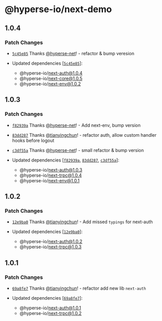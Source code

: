 # @hyperse-io/next-demo

## 1.0.4

### Patch Changes

- [`5c45e85`](https://github.com/hyperse-io/next-mate/commit/5c45e851be0cc1cfa13f152f45b52add7d73606e) Thanks [@hyperse-net](https://github.com/hyperse-net)! - refactor & bump veresion

- Updated dependencies [[`5c45e85`](https://github.com/hyperse-io/next-mate/commit/5c45e851be0cc1cfa13f152f45b52add7d73606e)]:
  - @hyperse-io/next-auth@1.0.4
  - @hyperse-io/next-core@1.0.5
  - @hyperse-io/next-env@1.0.2

## 1.0.3

### Patch Changes

- [`f82939a`](https://github.com/hyperse-io/next-mate/commit/f82939a919ebe6c4c317fbd431497600cbbc58fd) Thanks [@hyperse-net](https://github.com/hyperse-net)! - Add next-env, bump version

- [`83dd287`](https://github.com/hyperse-io/next-mate/commit/83dd2872b1bf8cb54990f208e2005bc571b03889) Thanks [@tianyingchun](https://github.com/hyperse-io)! - refactor auth, allow custom handler hooks before logout

- [`c3df55a`](https://github.com/hyperse-io/next-mate/commit/c3df55a20084974ae90e5d635b654bfaa6d3d6e2) Thanks [@hyperse-net](https://github.com/hyperse-net)! - small refactor & bump version

- Updated dependencies [[`f82939a`](https://github.com/hyperse-io/next-mate/commit/f82939a919ebe6c4c317fbd431497600cbbc58fd), [`83dd287`](https://github.com/hyperse-io/next-mate/commit/83dd2872b1bf8cb54990f208e2005bc571b03889), [`c3df55a`](https://github.com/hyperse-io/next-mate/commit/c3df55a20084974ae90e5d635b654bfaa6d3d6e2)]:
  - @hyperse-io/next-auth@1.0.3
  - @hyperse-io/next-trpc@1.0.4
  - @hyperse-io/next-env@1.0.1

## 1.0.2

### Patch Changes

- [`12e9ba0`](https://github.com/hyperse-io/next-mate/commit/12e9ba0507aba59c205bc0999be841f64c8aaa56) Thanks [@tianyingchun](https://github.com/hyperse-io)! - Add missed `typings` for next-auth

- Updated dependencies [[`12e9ba0`](https://github.com/hyperse-io/next-mate/commit/12e9ba0507aba59c205bc0999be841f64c8aaa56)]:
  - @hyperse-io/next-auth@1.0.2
  - @hyperse-io/next-trpc@1.0.3

## 1.0.1

### Patch Changes

- [`69a8fe7`](https://github.com/hyperse-io/next-mate/commit/69a8fe74600db20b5ad26047675b354e0c4fc3b8) Thanks [@tianyingchun](https://github.com/hyperse-io)! - refactor add new lib `next-auth`

- Updated dependencies [[`69a8fe7`](https://github.com/hyperse-io/next-mate/commit/69a8fe74600db20b5ad26047675b354e0c4fc3b8)]:
  - @hyperse-io/next-auth@1.0.1
  - @hyperse-io/next-trpc@1.0.2
